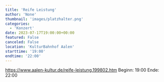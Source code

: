 ```yaml
---
title: 'Reife Leistung'
author: 'None'
thumbnail: 'images/platzhalter.png'
categories:
  - 'Konzert'
date: 2023-07-17T19:00:00+00:00
featured: False
canceled: False
location: 'KulturBahnhof Aalen'
starttime: '19:00'
endtime: '22:00'
---
```

https://www.aalen-kultur.de/reife-leistung.199802.htm
Beginn: 19:00
 Ende: 22:00
